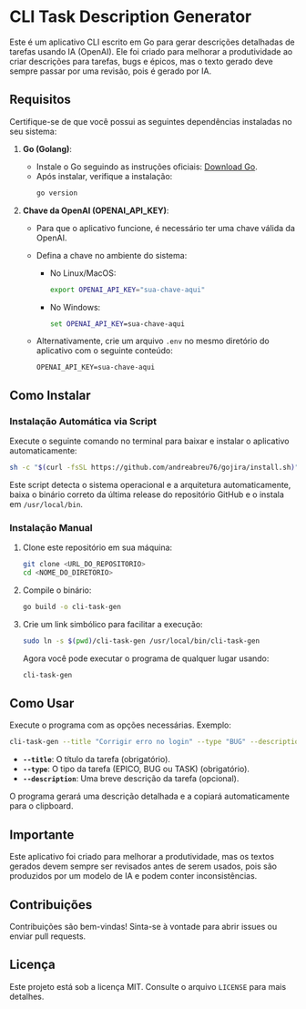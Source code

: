 
# CLI Task Description Generator

Este é um aplicativo CLI escrito em Go para gerar descrições detalhadas de tarefas usando IA (OpenAI). Ele foi criado para melhorar a produtividade ao criar descrições para tarefas, bugs e épicos, mas o texto gerado deve sempre passar por uma revisão, pois é gerado por IA.

## Requisitos

Certifique-se de que você possui as seguintes dependências instaladas no seu sistema:

1. **Go (Golang)**:
   - Instale o Go seguindo as instruções oficiais: [Download Go](https://go.dev/dl/).
   - Após instalar, verifique a instalação:
     ```bash
     go version
     ```

2. **Chave da OpenAI (OPENAI_API_KEY)**:
   - Para que o aplicativo funcione, é necessário ter uma chave válida da OpenAI.
   - Defina a chave no ambiente do sistema:
     - No Linux/MacOS:
       ```bash
       export OPENAI_API_KEY="sua-chave-aqui"
       ```
     - No Windows:
       ```cmd
       set OPENAI_API_KEY=sua-chave-aqui
       ```

   - Alternativamente, crie um arquivo `.env` no mesmo diretório do aplicativo com o seguinte conteúdo:
     ```
     OPENAI_API_KEY=sua-chave-aqui
     ```

## Como Instalar

### Instalação Automática via Script

Execute o seguinte comando no terminal para baixar e instalar o aplicativo automaticamente:

```bash
sh -c "$(curl -fsSL https://github.com/andreabreu76/gojira/install.sh)"
```

Este script detecta o sistema operacional e a arquitetura automaticamente, baixa o binário correto da última release do repositório GitHub e o instala em `/usr/local/bin`.

### Instalação Manual

1. Clone este repositório em sua máquina:
   ```bash
   git clone <URL_DO_REPOSITORIO>
   cd <NOME_DO_DIRETORIO>
   ```

2. Compile o binário:
   ```bash
   go build -o cli-task-gen
   ```

3. Crie um link simbólico para facilitar a execução:
   ```bash
   sudo ln -s $(pwd)/cli-task-gen /usr/local/bin/cli-task-gen
   ```

   Agora você pode executar o programa de qualquer lugar usando:
   ```bash
   cli-task-gen
   ```

## Como Usar

Execute o programa com as opções necessárias. Exemplo:

```bash
cli-task-gen --title "Corrigir erro no login" --type "BUG" --description "Usuários não conseguem acessar o sistema"
```

- **`--title`**: O título da tarefa (obrigatório).
- **`--type`**: O tipo da tarefa (EPICO, BUG ou TASK) (obrigatório).
- **`--description`**: Uma breve descrição da tarefa (opcional).

O programa gerará uma descrição detalhada e a copiará automaticamente para o clipboard.

## Importante

Este aplicativo foi criado para melhorar a produtividade, mas os textos gerados devem sempre ser revisados antes de serem usados, pois são produzidos por um modelo de IA e podem conter inconsistências.

## Contribuições

Contribuições são bem-vindas! Sinta-se à vontade para abrir issues ou enviar pull requests.

## Licença

Este projeto está sob a licença MIT. Consulte o arquivo `LICENSE` para mais detalhes.
